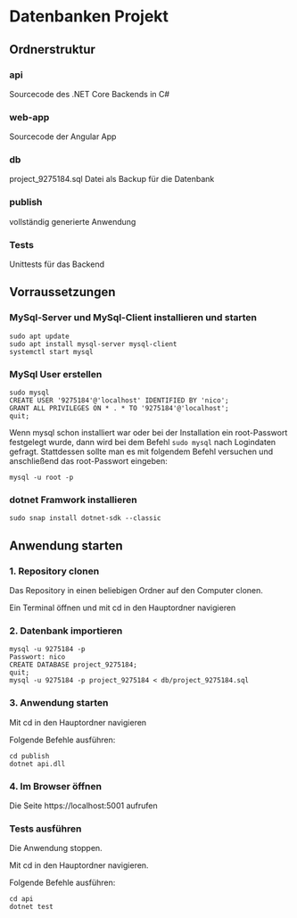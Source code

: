 # Datenbanken Projekt

## Ordnerstruktur

### api
Sourcecode des .NET Core Backends in C#

### web-app
Sourcecode der Angular App

### db
project_9275184.sql Datei als Backup für die Datenbank

### publish
vollständig generierte Anwendung

### Tests
Unittests für das Backend

## Vorraussetzungen

### MySql-Server und MySql-Client installieren und starten
```
sudo apt update
sudo apt install mysql-server mysql-client
systemctl start mysql
```

### MySql User erstellen
```
sudo mysql
CREATE USER '9275184'@'localhost' IDENTIFIED BY 'nico';
GRANT ALL PRIVILEGES ON * . * TO '9275184'@'localhost';
quit;
```
Wenn mysql schon installiert war oder bei der Installation ein root-Passwort festgelegt wurde, dann wird bei dem Befehl `sudo mysql` nach Logindaten gefragt. Stattdessen sollte man es mit folgendem Befehl versuchen und anschließend das root-Passwort eingeben:
```
mysql -u root -p
```

### dotnet Framwork installieren
```
sudo snap install dotnet-sdk --classic
```

## Anwendung starten

### 1. Repository clonen

Das Repository in einen beliebigen Ordner auf den Computer clonen.

Ein Terminal öffnen und mit cd in den Hauptordner navigieren


### 2. Datenbank importieren
```
mysql -u 9275184 -p 
Passwort: nico
CREATE DATABASE project_9275184;
quit;
mysql -u 9275184 -p project_9275184 < db/project_9275184.sql
```

### 3. Anwendung starten
Mit cd in den Hauptordner navigieren

Folgende Befehle ausführen:
```
cd publish
dotnet api.dll
```

### 4. Im Browser öffnen

Die Seite https://localhost:5001 aufrufen

### Tests ausführen
Die Anwendung stoppen.

Mit cd in den Hauptordner navigieren.

Folgende Befehle ausführen:
```
cd api
dotnet test
```
